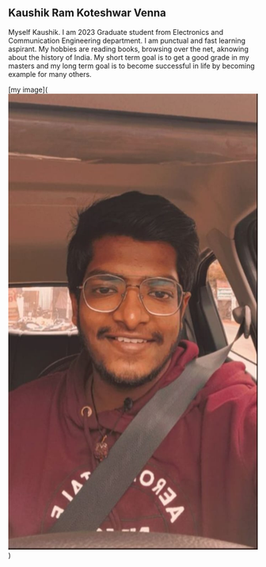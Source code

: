 ## Kaushik Ram Koteshwar Venna
Myself  Kaushik. I am 2023 Graduate student from Electronics and Communication Engineering department. I am punctual and fast learning aspirant. My hobbies are reading books, browsing over the net, aknowing about the history of India. My short term goal is to get a good grade in my masters and my long term goal is to become successful in life by becoming example for many others.

[my image](![Alt text](image.jpg))
